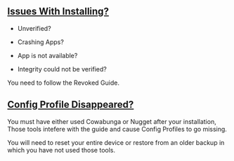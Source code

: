## [Issues With Installing?](accent://)
- Unverified?

- Crashing Apps? 

- App is not available? 

- Integrity could not be verified? 

You need to follow the Revoked Guide.

## [Config Profile Disappeared?](accent://)
You must have either used Cowabunga or Nugget after your installation, Those tools intefere with the guide and cause Config Profiles to go missing.

You will need to reset your entire device or restore from an older backup in which you have not used those tools.

